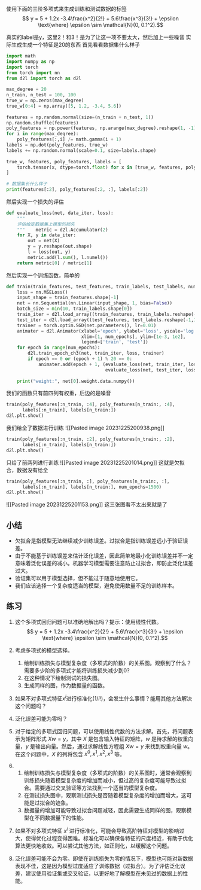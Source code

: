 使用下面的三阶多项式来生成训练和测试数据的标签
$$ y = 5 + 1.2x -3.4\frac{x^2}{2!} + 5.6\frac{x^3}{3!} + \epsilon \text{where} \epsilon \sim \mathcal{N}(0, 0.1^2).$$

真实的label是y，这里2！和3！是为了让这一项不要太大，然后加上一些噪音
实际生成生成一个特征是20的东西
首先看看数据集什么样子
```python
import math  
import numpy as np  
import torch  
from torch import nn  
from d2l import torch as d2l  
  
max_degree = 20  
n_train, n_test = 100, 100  
true_w = np.zeros(max_degree)  
true_w[0:4] = np.array([5, 1.2, -3.4, 5.6])  
  
features = np.random.normal(size=(n_train + n_test, 1))  
np.random.shuffle(features)  
poly_features = np.power(features, np.arange(max_degree).reshape(1, -1))  
for i in range(max_degree):  
    poly_features[:,i] /= math.gamma(i + 1)  
labels = np.dot(poly_features, true_w)  
labels += np.random.normal(scale=0.1, size=labels.shape)  
  
true_w, features, poly_features, labels = [  
    torch.tensor(x, dtype=torch.float) for x in [true_w, features, poly_features, labels]  
]  
  
# 数据集长什么样子  
print(features[:2], poly_features[:2, :], labels[:2])
```

然后实现一个损失的评估
```python
def evaluate_loss(net, data_iter, loss):  
    """  
    评估给定数据集上模型的损失  
    """    metric = d2l.Accumulator(2)  
    for X, y in data_iter:  
        out = net(X)  
        y = y.reshape(out.shape)  
        l = loss(out, y)  
        metric.add(l.sum(), l.numel())  
    return metric[0] / metric[1]
```

然后实现一个训练函数，简单的
```python
def train(train_features, test_features, train_labels, test_labels, num_epochs=400)  
    loss = nn.MSELoss()  
    input_shape = train_features.shape[-1]  
    net = nn.Sequential(nn.Linear(input_shape, 1, bias=False))  
    batch_size = min(10, train_labels.shape[0])  
    train_iter = d2l.load_array((train_features, train_labels.reshape(-1, 1)), batch_size)  
    test_iter = d2l.load_array((test_features, test_labels.reshape(-1,1)), batch_size, is_train=False)  
    trainer = torch.optim.SGD(net.parameters(), lr=0.01)  
    animater = d2l.Animator(xlabel='epoch', ylabel='loss', yscale='log',  
                            xlim=[1, num_epochs], ylim=[1e-3, 1e2],  
                            legend=['train', 'test'])  
    for epoch in range(num_epochs):  
        d2l.train_epoch_ch3(net, train_iter, loss, trainer)  
        if epoch == 0 or (epoch + 1) % 20 == 0:  
            animater.add(epoch + 1, (evaluate_loss(net, train_iter, loss),  
                                     evaluate_loss(net, test_iter, loss)))  
  
    print("weight:", net[0].weight.data.numpy())
```
我们的函数只有前四列有权重，后边的是噪音
```python
train(poly_features[:n_train, :4], poly_features[n_train:, :4],  
      labels[:n_train], labels[n_train:])  
d2l.plt.show()
```
我们给全了数据进行训练
![[Pasted image 20231225200938.png]]
```python
train(poly_features[:n_train, :2], poly_features[n_train:, :2],  
      labels[:n_train], labels[n_train:])  
d2l.plt.show()
```
只给了前两列进行训练
![[Pasted image 20231225201014.png]]
这就是欠拟合，数据没有给全

```python
train(poly_features[:n_train, :], poly_features[n_train:, :],  
      labels[:n_train], labels[n_train:], num_epochs=1500)  
d2l.plt.show()
```
![[Pasted image 20231225201153.png]]
这三张图看不太出来就是了


## 小结

* 欠拟合是指模型无法继续减少训练误差。过拟合是指训练误差远小于验证误差。
* 由于不能基于训练误差来估计泛化误差，因此简单地最小化训练误差并不一定意味着泛化误差的减小。机器学习模型需要注意防止过拟合，即防止泛化误差过大。
* 验证集可以用于模型选择，但不能过于随意地使用它。
* 我们应该选择一个复杂度适当的模型，避免使用数量不足的训练样本。


## 练习

1. 这个多项式回归问题可以准确地解出吗？提示：使用线性代数。
$$ y = 5 + 1.2x -3.4\frac{x^2}{2!} + 5.6\frac{x^3}{3!} + \epsilon \text{where} \epsilon \sim \mathcal{N}(0, 0.1^2).$$

2. 考虑多项式的模型选择。
    1. 绘制训练损失与模型复杂度（多项式的阶数）的关系图。观察到了什么？需要多少阶的多项式才能将训练损失减少到0?
    2. 在这种情况下绘制测试的损失图。
    3. 生成同样的图，作为数据量的函数。

3. 如果不对多项式特征$x^i$进行标准化($1/i!$)，会发生什么事情？能用其他方法解决这个问题吗？

4. 泛化误差可能为零吗？

1. 对于给定的多项式回归问题，可以使用线性代数的方法求解。首先，将问题表示为矩阵形式 $Xw = y$，其中 $X$ 是包含输入特征的矩阵，$w$ 是待求解的权重向量，$y$ 是输出向量。然后，通过求解线性方程组 $Xw = y$ 来找到权重向量 $w$。在这个问题中，$X$ 的列将包含 $x^0, x^1, x^2, x^3$ 等。
    
2. 1. 绘制训练损失与模型复杂度（多项式的阶数）的关系图时，通常会观察到训练损失随着模型复杂度的增加而减小，但过高的复杂度可能导致过拟合。需要通过交叉验证等方法找到一个适当的模型复杂度。
    2. 在测试损失图中，观察测试损失是否随着模型复杂度的增加而增大，这可能是过拟合的迹象。
    3. 数据量的增加可能导致过拟合问题减轻，因此需要生成同样的图，观察模型在不同数据量下的性能。
3. 如果不对多项式特征 $x^i$ 进行标准化，可能会导致高阶特征对模型的影响过大，使得优化过程变得困难。标准化可以确保各特征的尺度相近，有助于优化算法更快地收敛。可以尝试其他方法，如正则化，以缓解这个问题。
    
4. 泛化误差可能不会为零。即使在训练损失为零的情况下，模型也可能对新数据表现不佳，这是因为模型过度适应了训练数据（过拟合）。为了评估泛化误差，建议使用验证集或交叉验证，以更好地了解模型在未见过的数据上的性能。